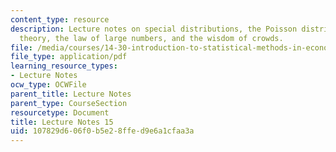```yaml
---
content_type: resource
description: Lecture notes on special distributions, the Poisson distribution, asymptotic
  theory, the law of large numbers, and the wisdom of crowds.
file: /media/courses/14-30-introduction-to-statistical-methods-in-economics-spring-2009/107829d606f0b5e28ffed9e6a1cfaa3a_MIT14_30s09_lec15.pdf
file_type: application/pdf
learning_resource_types:
- Lecture Notes
ocw_type: OCWFile
parent_title: Lecture Notes
parent_type: CourseSection
resourcetype: Document
title: Lecture Notes 15
uid: 107829d6-06f0-b5e2-8ffe-d9e6a1cfaa3a
---
```

